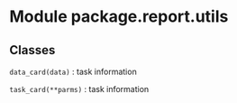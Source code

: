 Module package.report.utils
===========================

Classes
-------

`data_card(data)`
:   task information

`task_card(**parms)`
:   task information